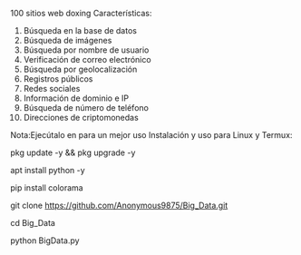 100 sitios web doxing
Características: 

1. Búsqueda en la base de datos
2. Búsqueda de imágenes
3. Búsqueda por nombre de usuario
4. Verificación de correo electrónico
5. Búsqueda por geolocalización
6. Registros públicos
7. Redes sociales
8. Información de dominio e IP
9. Búsqueda de número de teléfono
10. Direcciones de criptomonedas

Nota:Ejecútalo en para un mejor uso
Instalación y uso para Linux y Termux:

pkg update -y && pkg upgrade -y

apt install python -y

pip install colorama

git clone https://github.com/Anonymous9875/Big_Data.git

cd Big_Data

python BigData.py
